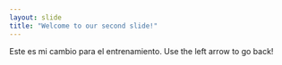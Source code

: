 ```yaml
---
layout: slide
title: "Welcome to our second slide!"
---
```

Este es mi cambio para el entrenamiento.
Use the left arrow to go back!
